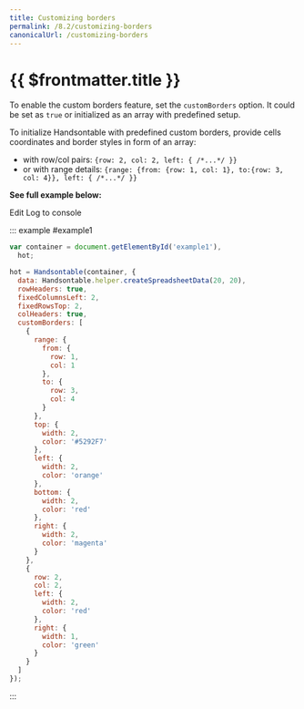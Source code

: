 ```yaml
---
title: Customizing borders
permalink: /8.2/customizing-borders
canonicalUrl: /customizing-borders
---
```


# {{ $frontmatter.title }}

To enable the custom borders feature, set the `customBorders` option. It could be set as `true` or initialized as an array with predefined setup.

To initialize Handsontable with predefined custom borders, provide cells coordinates and border styles in form of an array:

* with row/col pairs: `{row: 2, col: 2, left: { /*...*/ }}`
* or with range details: `{range: {from: {row: 1, col: 1}, to:{row: 3, col: 4}}, left: { /*...*/ }}`

**See full example below:**

Edit Log to console

::: example #example1
```js
var container = document.getElementById('example1'),
  hot;

hot = Handsontable(container, {
  data: Handsontable.helper.createSpreadsheetData(20, 20),
  rowHeaders: true,
  fixedColumnsLeft: 2,
  fixedRowsTop: 2,
  colHeaders: true,
  customBorders: [
    {
      range: {
        from: {
          row: 1,
          col: 1
        },
        to: {
          row: 3,
          col: 4
        }
      },
      top: {
        width: 2,
        color: '#5292F7'
      },
      left: {
        width: 2,
        color: 'orange'
      },
      bottom: {
        width: 2,
        color: 'red'
      },
      right: {
        width: 2,
        color: 'magenta'
      }
    },
    {
      row: 2,
      col: 2,
      left: {
        width: 2,
        color: 'red'
      },
      right: {
        width: 1,
        color: 'green'
      }
    }
  ]
});
```
:::
